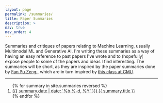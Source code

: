 ```yaml
---
layout: page
permalink: /summaries/
title: Paper Summaries
description: >
nav: true
nav_order: 4
---
```


Summaries and critiques of papers relating to Machine Learning, usually Multimodal ML and Generative AI. I'm writing these summaries as a way of having an easy reference to past papers I've wrote and to (hopefully) expose people to some of the papers and ideas I find interesting. The summaries will be short, as they are inspired by the paper summaries done by <a href="https://fanpu.io/summaries/"> Fan Pu Zeng </a>, which are in turn inspired by <a href="https://www.cs.cmu.edu/~15712/summaries.html">this class at CMU</a>.

---

<ol>
    {% for summary in site.summaries reversed %}
    <li>
        <a href="{{ summary.url | relative_url }}">
            ({{ summary.date | date: '%b %-d, %Y' }})
            {{ summary.title }}
        </a>
    </li>
    {% endfor %}
</ol>
